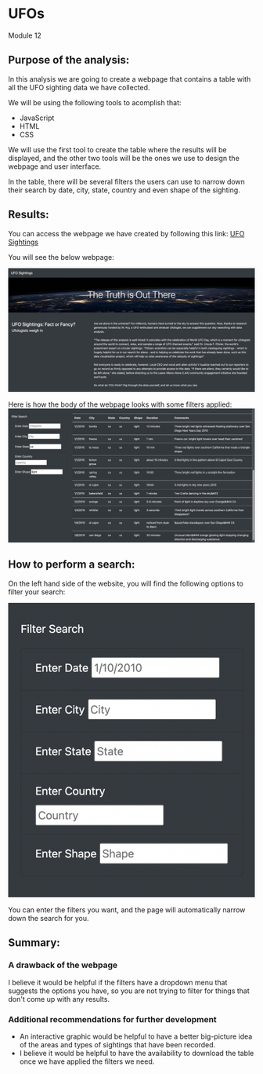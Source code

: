 # UFOs
Module 12

## Purpose of the analysis:
In this analysis we are going to create a webpage that contains a table with all the UFO sighting data we have collected.

We will be using the following tools to acomplish that:
- JavaScript
- HTML
- CSS

We will use the first tool to create the table where the results will be displayed, and the other two tools will be the ones we use to design the webpage and user interface.

In the table, there will be several filters the users can use to narrow down their search by date, city, state, country and even shape of the sighting.


## Results:
You can access the webpage we have created by following this link: [UFO Sightings](https://rawgit.com/sofiwolfes/UFOs/main/Challenge/Starter_Code/web/index.html)

You will see the below webpage:
 
![Alt text](https://github.com/sofiwolfes/UFOs/blob/main/Challenge/Starter_Code/web/static/images/Screenshot%202023-01-08%20at%2010.39.11%20AM.png)

Here is how the body of the webpage looks with some filters applied:
![Alt text](https://github.com/sofiwolfes/UFOs/blob/main/Challenge/Starter_Code/web/static/images/Screenshot%202023-01-08%20at%2010.39.46%20AM.png)

## How to perform a search:
On the left hand side of the website, you will find the following options to filter your search:

![Alt text](https://github.com/sofiwolfes/UFOs/blob/main/Challenge/Starter_Code/web/static/images/Screenshot%202023-01-08%20at%2010.39.24%20AM.png)

You can enter the filters you want, and the page will automatically narrow down the search for you.

## Summary:

### A drawback of the webpage
I believe it would be helpful if the filters have a dropdown menu that suggests the options you have, so you are not trying to filter for things that don't come up with any results.
### Additional recommendations for further development
* An interactive graphic would be helpful to have a better big-picture idea of the areas and types of sightings that have been recorded.
* I believe it would be helpful to have the availability to download the table once we have applied the filters we need.
